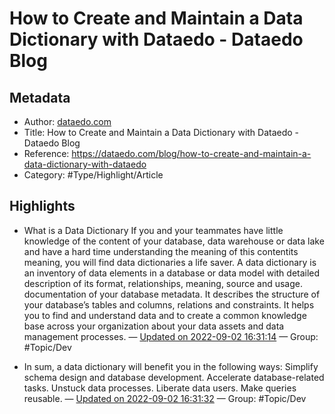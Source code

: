 # How to Create and Maintain a Data Dictionary with Dataedo - Dataedo Blog

## Metadata

* Author: [dataedo.com]()
* Title: How to Create and Maintain a Data Dictionary with Dataedo - Dataedo Blog
* Reference: https://dataedo.com/blog/how-to-create-and-maintain-a-data-dictionary-with-dataedo
* Category: #Type/Highlight/Article

## Highlights

* What is a Data Dictionary If you and your teammates have little knowledge of the content of your database, data warehouse or data lake and have a hard time understanding the meaning of this contentits meaning, you will find data dictionaries a life saver. A data dictionary is an inventory of data elements in a database or data model with detailed description of its format, relationships, meaning, source and usage. documentation of your database metadata. It describes the structure of your database’s tables and columns, relations and constraints. It helps you to find and understand data and to create a common knowledge base across your organization about your data assets and data management processes. — [Updated on 2022-09-02 16:31:14](https://hyp.is/MPA15ir-Ee2tdSuZSisc_A/dataedo.com/blog/how-to-create-and-maintain-a-data-dictionary-with-dataedo)  — Group: #Topic/Dev

* In sum, a data dictionary will benefit you in the following ways: Simplify schema design and database development. Accelerate database-related tasks. Unstuck data processes. Liberate data users. Make queries reusable. — [Updated on 2022-09-02 16:31:32](https://hyp.is/O5lNZir-Ee2MX7cEtcCkAA/dataedo.com/blog/how-to-create-and-maintain-a-data-dictionary-with-dataedo)  — Group: #Topic/Dev
